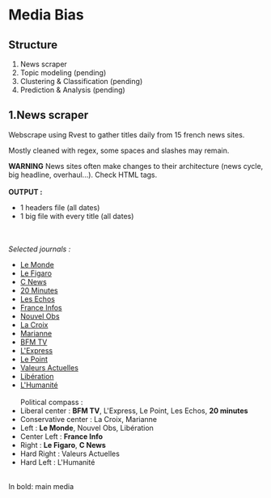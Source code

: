 # Media Bias

## Structure
1. News scraper
2. Topic modeling (pending)
3. Clustering & Classification (pending)
4. Prediction & Analysis (pending)


## 1.News scraper
Webscrape using Rvest to gather titles daily from 15 french news sites.

Mostly cleaned with regex, some spaces and slashes may remain.

**WARNING** News sites often make changes to their architecture (news cycle, big headline, overhaul...). Check HTML tags.
<br><br>
**OUTPUT :** 
- 1 headers file (all dates)
- 1 big file with every title (all dates)

<br><br>
_Selected journals :_
- [Le Monde](https://www.lemonde.fr/)
- [Le Figaro](https://www.lefigaro.fr/)
- [C News](https://www.cnews.fr/)
- [20 Minutes](https://www.20minutes.fr/)
- [Les Echos](https://www.lesechos.fr/)
- [France Infos](https://www.francetvinfo.fr/)
- [Nouvel Obs](https://www.nouvelobs.com/)
- [La Croix](https://www.la-croix.fr/)
- [Marianne](https://www.marianne.net/)
- [BFM TV](https://www.bfmtv.com/)
- [L'Express](https://www.lexpress.fr/)
- [Le Point](https://www.lepoint.fr/)
- [Valeurs Actuelles](https://www.valeursactuelles.com/)
- [Libération](https://www.liberation.fr/)
- [L'Humanité](https://www.humanite.fr/)
<br><br>
Political compass :
- Liberal center : **BFM TV**, L'Express, Le Point, Les Echos, **20 minutes**
- Conservative center : La Croix, Marianne
- Left : **Le Monde**, Nouvel Obs, Libération
- Center Left : **France Info**
- Right : **Le Figaro**, **C News**
- Hard Right : Valeurs Actuelles
- Hard Left : L'Humanité

<br>
In bold: main media
